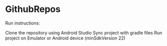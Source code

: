 # GithubRepos
Run instructions:

Clone the repository using Android Studio
Sync project with gradle files
Run project on Emulator or Android device (minSdkVersion 22)

